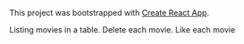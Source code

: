 This project was bootstrapped with [Create React App](https://github.com/facebook/create-react-app).

Listing movies in a table.
Delete each movie.
Like each movie
